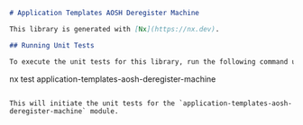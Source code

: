 ```markdown
# Application Templates AOSH Deregister Machine

This library is generated with [Nx](https://nx.dev).

## Running Unit Tests

To execute the unit tests for this library, run the following command using [Jest](https://jestjs.io):
```

nx test application-templates-aosh-deregister-machine

```

This will initiate the unit tests for the `application-templates-aosh-deregister-machine` module.
```
